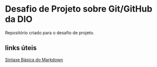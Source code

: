 # Desafio de Projeto sobre Git/GitHub da DIO
Repositório criado para o desafio de projeto.

## links úteis

[Sintaxe Básica do Markdown](https://www.markdownguide.org/basic-syntax/)

